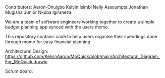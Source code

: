 Contributors:
    Aaron-Onuigbo Kelvin
    Isimbi Nelly Assoumpta
    Jonathan Mugisha
    Junior Nkuba Igiraneza

We are a team of software engineers working together to create a simple budget planning app synced with the users momo.

This repository contains code to help users organise their spendings done through momo for easy financial planning.


Architectural Design: https://github.com/KelvinAaron/MoQuick/blob/main/Architectural_Diagram_For_MoQuick.drawio

Scrum board:

